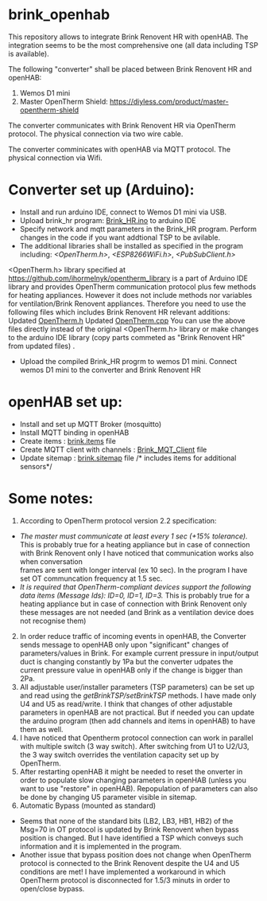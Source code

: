 # brink_openhab

This repository allows to integrate Brink Renovent HR with openHAB. The integration seems to be the most comprehensive one (all data including TSP is available).

The following "converter" shall be placed between Brink Renovent HR and openHAB:
1. Wemos D1 mini
2. Master OpenTherm Shield:  https://diyless.com/product/master-opentherm-shield

The converter communicates with Brink Renovent HR via OpenTherm protocol. The physical connection via two wire cable.

The converter comminicates with openHAB via MQTT protocol. The  physical connection via Wifi.

# Converter set up (Arduino):

* Install and run arduino IDE, connect to Wemos D1 mini via USB.
* Upload brink_hr program: [Brink_HR.ino](https://github.com/raf1000/brink_openhab/blob/main/Arduino/Brink_HR.ino) to arduino IDE
* Specify network and mqtt parameters in the Brink_HR program. Perform changes in the code if you want addtional TSP to be avilable.
* The additional libraries shall be installed as specified in the program including: *<OpenTherm.h>*, *<ESP8266WiFi.h>*, *<PubSubClient.h>*

<OpenTherm.h> library specified at  https://github.com/ihormelnyk/opentherm_library is a part of Arduino IDE library and provides OpenTherm communication protocol plus few methods for heating appliances. However it does not include methods nor variables for ventilation/Brink Renovent appliances. Therefore you need to use the following files which includes Brink Renovent HR relevant additions:
Updated [OpenTherm.h](https://github.com/raf1000/brink_openhab/blob/main/Arduino/OpenTherm.h)
Updated [OpenTherm.cpp](https://github.com/raf1000/brink_openhab/blob/main/Arduino/OpenTherm.cpp)
You can use the above files directly instead of the original <OpenTherm.h> library or make changes to the arduino IDE library (copy parts commeted as "Brink Renovent HR" from updated files) .
 
 * Upload the compiled Brink_HR progrm to wemos D1 mini. Connect wemos D1 mini to the converter and Brink Renovent HR

# openHAB set up:

* Install and set up MQTT Broker (mosquitto)
* Install MQTT binding in openHAB 
* Create items :  [brink.items](https://github.com/raf1000/brink_openhab/blob/main/openHAB/brink.items) file
* Create MQTT client with channels : [Brink_MQT_Client](https://github.com/raf1000/brink_openhab/blob/main/openHAB/Brink_MQTT_Client) file
* Update sitemap : [brink.sitemap](https://github.com/raf1000/brink_openhab/blob/main/openHAB/brink.sitemap) file /* includes items for additional sensors*/


# Some notes:
1. According to OpenTherm protocol version 2.2 specification:
-   *The master must communicate at least every 1 sec (+15% tolerance).* 
            This is probably true for a heating appliance but in case of connection with Brink Renovent only I have noticed that communication works also when conversation  
            frames are sent with longer interval (ex 10 sec). In the program I have set OT communcation frequency at 1.5 sec.
-   *It is required that OpenTherm-compliant devices support the following data items (Message Ids): ID=0, ID=1, ID=3.*
            This is probably true for a heating appliance but in case of connection with Brink Renovent only these messages are not needed (and Brink as a ventilation device               does not recognise them)   
2.  In order reduce traffic of incoming events in openHAB, the Converter sends message to openHAB only upon "significant" changes of parameters/values in Brink. For example         current pressure in input/output duct is changing constantly by 1Pa but the converter udpates the current pressure value in openHAB only if the change is bigger than 2Pa.
3.  All adjustable  user/installer parameters (TSP parameters) can be set up and read using the *getBrinkTSP/setBrinkTSP* methods. I have made only U4 and U5 as read/write. I think that changes of other adjustable parameters in openHAB are not practical. But if needed you can update the arduino program (then add channels and items in openHAB) to have them as well.
4.  I have noticed that Opentherm protocol connection can work in parallel with multiple switch (3 way switch). After switching from  U1 to U2/U3, the 3 way switch overrides the ventilation capacity set up by OpenTherm.
5.  After restarting openHAB it might be needed to reset the onverter in order to populate slow changing parameters in openHAB (unless you want to use "restore" in openHAB). Repopulation of parameters can also be done by changing U5 parameter visible in sitemap.
6.  Automatic Bypass (mounted as standard)
- Seems that none of the standard bits (LB2, LB3, HB1, HB2) of the Msg=70 in OT protocol is updated by Brink Renovent when bypass position is changed. But I have identified a TSP which conveys such information and it is implemented in the program.
- Another issue that bypass position does not change when OpenTherm protocol is connected to the Brink Renovent despite the U4 and U5 conditions are met! I have implemented a workaround in which OpenTherm protocol is disconnected for 1.5/3 minuts in order to open/close bypass. 






